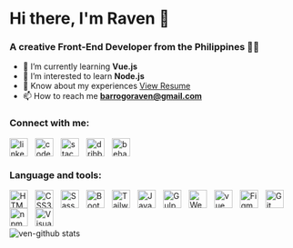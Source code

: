 # Hi there, I'm Raven 👋

### A creative Front-End Developer from the Philippines 👨‍💻

- 🌱 I’m currently learning **Vue.js**
- 👀 I’m interested to learn **Node.js**
- 📄 Know about my experiences [View Resume](https://resume.showwcase.com/ravenbarrogo.pdf)
- 📫 How to reach me **barrogoraven@gmail.com**

### Connect with me:

<p align="left">
<a href="https://linkedin.com/in/raven-barrogo" target="blank" rel="noreferrer" ><img align="left" src="https://cdn.jsdelivr.net/gh/devicons/devicon/icons/linkedin/linkedin-original.svg" alt="linkedin width="32" height="32" style="padding-right:10px;" /></a>
<a href="https://codepen.io/ravenbarrogo" target="blank" rel="noreferrer" ><img align="left" src="https://cdn.jsdelivr.net/gh/devicons/devicon/icons/codepen/codepen-plain.svg" alt="codepen" width="32" height="32" style="padding-right:10px;" /></a>
<a href="https://stackoverflow.com/users/16030331" target="blank"><img align="left" src="https://raw.githubusercontent.com/rahuldkjain/github-profile-readme-generator/master/src/images/icons/Social/stack-overflow.svg" alt="stackoverflow" width="32" height="32" style="padding-right:10px;" /></a>
<a href="https://dribbble.com/ravenbarrogo" target="blank"><img align="left" src="https://raw.githubusercontent.com/rahuldkjain/github-profile-readme-generator/master/src/images/icons/Social/dribbble.svg" alt="dribble" width="32" height="32" style="padding-right:10px;" /></a>
<a href="https://www.behance.net/ravenbarrogo" target="blank"><img align="center" src="https://cdn.jsdelivr.net/gh/devicons/devicon/icons/behance/behance-original.svg" alt="behance" width="32" height="32" style="padding-right:10px;" /></a>
</p>

### Language and tools:

<p align="left">
<a href="https://developer.mozilla.org/en-US/docs/Glossary/HTML5" target="blank" rel="noreferrer"><img align="left" width="32" src="https://cdn.jsdelivr.net/gh/devicons/devicon/icons/html5/html5-original.svg" alt="HTML5" style="padding-right:10px;" /></a>
<a href="https://www.w3.org/TR/CSS/#css" target="blank" rel="noreferrer"><img align="left" width="32" src="https://cdn.jsdelivr.net/gh/devicons/devicon/icons/css3/css3-original.svg" alt="CSS3" style="padding-right:10px;" /></a>
<a href="https://sass-lang.com/" target="blank" rel="noreferrer"><img align="left" width="32" src="https://cdn.jsdelivr.net/gh/devicons/devicon/icons/sass/sass-original.svg" alt="Sass" style="padding-right:10px;" /></a>
<a href="https://getbootstrap.com/" target="blank" rel="noreferrer"><img align="left" width="32" src="https://cdn.jsdelivr.net/gh/devicons/devicon/icons/bootstrap/bootstrap-original.svg" alt="Bootstrap" style="padding-right:10px;" /></a>
<a href="https://tailwindcss.com/" target="blank" rel="noreferrer"><img align="left" width="32" src="https://cdn.jsdelivr.net/gh/devicons/devicon/icons/tailwindcss/tailwindcss-plain.svg" alt="Tailwind CSS" style="padding-right:10px;" /></a>
<a href="https://developer.mozilla.org/en-US/docs/Web/JavaScript" target="blank" rel="noreferrer"><img align="left" width="32" src="https://cdn.jsdelivr.net/gh/devicons/devicon/icons/javascript/javascript-original.svg" alt="JavaScript" style="padding-right:10px;" /></a>
<a href="https://gulpjs.com/" target="blank" rel="noreferrer"><img align="left" width="32" src="https://cdn.jsdelivr.net/gh/devicons/devicon/icons/gulp/gulp-plain.svg" alt="Gulp JS" style="padding-right:10px;" /></a>
<a href="https://webpack.js.org/" target="blank" rel="noreferrer"><img align="left" width="32" src="https://cdn.jsdelivr.net/gh/devicons/devicon/icons/webpack/webpack-original.svg" alt="Webpack" style="padding-right:10px;" /></a>
<a href="https://vuejs.org/" target="blank" rel="noreferrer"><img align="left" width="32" src="https://cdn.jsdelivr.net/gh/devicons/devicon/icons/vuejs/vuejs-original.svg" alt="vue" style="padding-right:10px;" /></a>
<a href="https://www.figma.com/" target="blank" rel="noreferrer"><img align="left" width="32" src="https://cdn.jsdelivr.net/gh/devicons/devicon/icons/figma/figma-original.svg" alt="Figma" style="padding-right:10px;" /></a>
<a href="https://git-scm.com/" target="blank" rel="noreferrer"><img align="left" width="32" src="https://cdn.jsdelivr.net/gh/devicons/devicon/icons/git/git-original.svg" alt="Git" style="padding-right:10px;" /></a>
<a href="https://www.npmjs.com/" target="blank" rel="noreferrer"><img align="left" width="32" src="https://cdn.jsdelivr.net/gh/devicons/devicon/icons/npm/npm-original-wordmark.svg" alt="npm" style="padding-right:10px;" /></a>
<a href="https://code.visualstudio.com/" target="blank" rel="noreferrer"><img align="left" width="32" src="https://cdn.jsdelivr.net/gh/devicons/devicon/icons/vscode/vscode-original.svg" alt="Visual Studio Code" style="padding-right:10px;" /></a>
</p>

<br/>
<br/>
<br/>
<br/>

<img src="https://github-readme-stats.vercel.app/api?username=ven-github&show_icons=true&locale=en&hide_border=false&title_color=1E6B9E&icon_color=1E6B9E&bg_color=F8F9F9&text_color=17202A&border_color=0c1a25" alt="ven-github stats"/>
